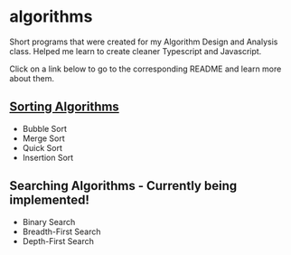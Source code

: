 # algorithms
Short programs that were created for my Algorithm Design and Analysis class. Helped me learn to create cleaner Typescript and Javascript.

Click on a link below to go to the corresponding README and learn more about them.

## [Sorting Algorithms](https://github.com/RobertCrowdis/algorithms/blob/master/src/sorting/README-SORTS.md)
* Bubble Sort
* Merge Sort
* Quick Sort
* Insertion Sort

## Searching Algorithms - Currently being implemented!
 * Binary Search
 * Breadth-First Search
 * Depth-First Search
